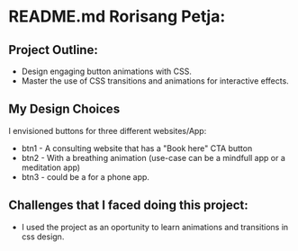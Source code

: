 # README.md Rorisang Petja:

## Project Outline:

- Design engaging button animations with CSS.
- Master the use of CSS transitions and animations for interactive effects.

## My Design Choices

I envisioned buttons for three different websites/App:

- btn1 - A consulting website that has a "Book here" CTA button
- btn2 - With a breathing animation (use-case can be a mindfull app or a meditation app)
- btn3 - could be a for a phone app.


## Challenges that I faced doing this project:
- I used the project as an oportunity to learn animations and transitions in css design.

